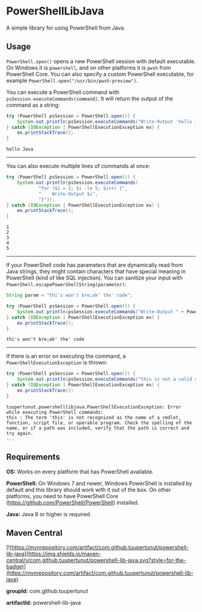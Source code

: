 # PowerShellLibJava

A simple library for using PowerShell from Java.

## Usage

`PowerShell.open()` opens a new PowerShell session with default executable. On Windows it is `powershell`, and on other platforms it is `pwsh` from PowerShell Core. You can also specify a custom PowerShell executable, for example `PowerShell.open("/usr/bin/pwsh-preview")`.

You can execute a PowerShell command with `psSession.executeCommands(command)`. It will return the output of the command as a string:
```java
try (PowerShell psSession = PowerShell.open()) {
    System.out.println(psSession.executeCommands("Write-Output 'hello Java'"));
} catch (IOException | PowerShellExecutionException ex) {
    ex.printStackTrace();
}
```
```
hello Java
```

---

You can also execute multiple lines of commands at once:
```java
try (PowerShell psSession = PowerShell.open()) {
    System.out.println(psSession.executeCommands(
            "for ($i = 1; $i -le 5; $i++) {",
            "    Write-Output $i",
            "}"));
} catch (IOException | PowerShellExecutionException ex) {
    ex.printStackTrace();
}
```
```
1
2
3
4
5
```

---

If your PowerShell code has parameters that are dynamically read from Java strings, they might contain characters that have special meaning in PowerShell (kind of like SQL injection). You can sanitize your input with `PowerShell.escapePowerShellString(parameter)`:
```java
String param = "thi's won't bre;ak' the' code";

try (PowerShell psSession = PowerShell.open()) {
    System.out.println(psSession.executeCommands("Write-Output " + PowerShell.escapePowerShellString(param)));
} catch (IOException | PowerShellExecutionException ex) {
    ex.printStackTrace();
}
```
```
thi's won't bre;ak' the' code
```

---

If there is an error on executing the command, a `PowerShellExecutionException` is thrown:
```java
try (PowerShell psSession = PowerShell.open()) {
    System.out.println(psSession.executeCommands("this is not a valid command"));
} catch (IOException | PowerShellExecutionException ex) {
    ex.printStackTrace();
}
```
```
tuupertunut.powershelllibjava.PowerShellExecutionException: Error while executing PowerShell commands:
this : The term 'this' is not recognized as the name of a cmdlet, function, script file, or operable program. Check the spelling of the name, or if a path was included, verify that the path is correct and try again.
...
```

## Requirements

**OS:** Works on every platform that has PowerShell available.

**PowerShell:** On Windows 7 and newer, Windows PowerShell is installed by default and this library should work with it out of the box. On other platforms, you need to have PowerShell Core (https://github.com/PowerShell/PowerShell) installed.

**Java:** Java 8 or higher is required.

## Maven Central

[![https://mvnrepository.com/artifact/com.github.tuupertunut/powershell-lib-java](https://img.shields.io/maven-central/v/com.github.tuupertunut/powershell-lib-java.svg?style=for-the-badge)](https://mvnrepository.com/artifact/com.github.tuupertunut/powershell-lib-java)

**groupId:** com.github.tuupertunut

**artifactId:** powershell-lib-java
